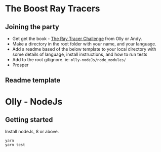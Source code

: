 # The Boost Ray Tracers

## Joining the party

- Get get the book - [The Ray Tracer Challenge](https://pragprog.com/book/jbtracer/the-ray-tracer-challenge) from Olly or Andy.
- Make a directory in the root folder with your name, and your language.
- Add a readme based of the below template to your local directory with some details of language, install instructions, and how to run tests
- Add to the root gitignore. ie: `olly-nodeJs/node_modules/`
- Prosper


## Readme template

# Olly - NodeJs

## Getting started

Install nodeJs, 8 or above.

```
yarn
yarn test
```



